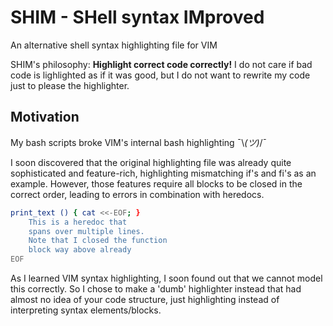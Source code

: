 # SHIM - SHell syntax IMproved

An alternative shell syntax highlighting file for VIM

SHIM's philosophy: **Highlight correct code correctly!** I do not care if bad code is lighlighted as if it was good, but I do not want to rewrite my code just to please the highlighter.



## Motivation

My bash scripts broke VIM's internal bash highlighting ¯\\_(ツ)_/¯

I soon discovered that the original highlighting file was already quite sophisticated and feature-rich, highlighting mismatching if's and fi's as an example. However, those features require all blocks to be closed in the correct order, leading to errors in combination with heredocs.

```bash
print_text () { cat <<-EOF; }
    This is a heredoc that
    spans over multiple lines.
    Note that I closed the function
    block way above already
EOF
```

As I learned VIM syntax highlighting, I soon found out that we cannot model this correctly. So I chose to make a 'dumb' highlighter instead that had almost no idea of your code structure, just highlighting instead of interpreting syntax elements/blocks.
